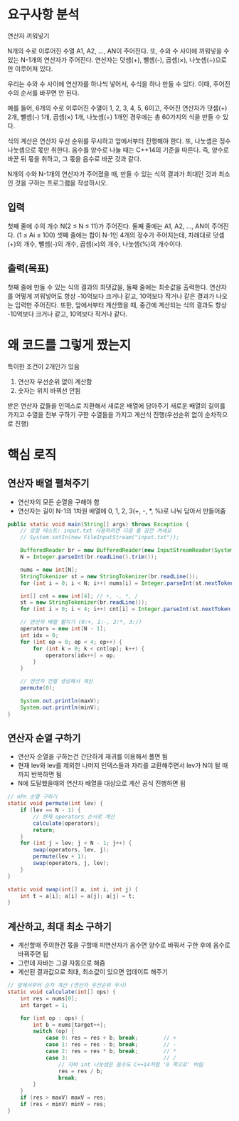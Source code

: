 # 요구사항 분석
연산자 끼워넣기

N개의 수로 이루어진 수열 A1, A2, ..., AN이 주어진다.
또, 수와 수 사이에 끼워넣을 수 있는 N-1개의 연산자가 주어진다.
연산자는 덧셈(+), 뺄셈(-), 곱셈(×), 나눗셈(÷)으로만 이루어져 있다.

우리는 수와 수 사이에 연산자를 하나씩 넣어서, 수식을 하나 만들 수 있다.
이때, 주어진 수의 순서를 바꾸면 안 된다.

예를 들어,
6개의 수로 이루어진 수열이 1, 2, 3, 4, 5, 6이고,
주어진 연산자가 덧셈(+) 2개, 뺄셈(-) 1개, 곱셈(×) 1개, 나눗셈(÷) 1개인 경우에는 총 60가지의 식을 만들 수 있다.

식의 계산은 연산자 우선 순위를 무시하고 앞에서부터 진행해야 한다.
또, 나눗셈은 정수 나눗셈으로 몫만 취한다.
음수를 양수로 나눌 때는 C++14의 기준을 따른다.
즉, 양수로 바꾼 뒤 몫을 취하고, 그 몫을 음수로 바꾼 것과 같다.

N개의 수와 N-1개의 연산자가 주어졌을 때,
만들 수 있는 식의 결과가 최대인 것과 최소인 것을 구하는 프로그램을 작성하시오.

## 입력
첫째 줄에 수의 개수 N(2 ≤ N ≤ 11)가 주어진다.
둘째 줄에는 A1, A2, ..., AN이 주어진다. (1 ≤ Ai ≤ 100)
셋째 줄에는 합이 N-1인 4개의 정수가 주어지는데,
차례대로 덧셈(+)의 개수, 뺄셈(-)의 개수, 곱셈(×)의 개수, 나눗셈(%)의 개수이다.

## 출력(목표)
첫째 줄에 만들 수 있는 식의 결과의 최댓값을, 둘째 줄에는 최솟값을 출력한다.
연산자를 어떻게 끼워넣어도 항상 -10억보다 크거나 같고, 10억보다 작거나 같은 결과가 나오는 입력만 주어진다.
또한, 앞에서부터 계산했을 때, 중간에 계산되는 식의 결과도 항상 -10억보다 크거나 같고, 10억보다 작거나 같다.

# 왜 코드를 그렇게 짰는지
특이한 조건이 2개인가 있음
1. 연산자 우선순위 없이 계산함
2. 숫자는 위치 바꿔선 안됨

받은 연산자 값들을 인덱스로 치환해서 새로운 배열에 담아주기
새로운 배열의 길이를 가지고 수열을 전부 구하기
구한 수열들을 가지고 계산식 진행(우선순위 없이 순차적으로 진행)

# 핵심 로직
## 연산자 배열 펼쳐주기
- 연산자의 모든 순열을 구해야 함
- 연산자는 길이 N-1의 1차원 배열에 0, 1, 2, 3(+, -, *, %)로 나눠 담아서 만들어줌
```java
public static void main(String[] args) throws Exception {
    // 로컬 테스트: input.txt 사용하려면 다음 줄 잠깐 켜세요
    // System.setIn(new FileInputStream("input.txt"));

    BufferedReader br = new BufferedReader(new InputStreamReader(System.in));
    N = Integer.parseInt(br.readLine().trim());

    nums = new int[N];
    StringTokenizer st = new StringTokenizer(br.readLine());
    for (int i = 0; i < N; i++) nums[i] = Integer.parseInt(st.nextToken());

    int[] cnt = new int[4]; // +, -, *, /
    st = new StringTokenizer(br.readLine());
    for (int i = 0; i < 4; i++) cnt[i] = Integer.parseInt(st.nextToken());

    // 연산자 배열 펼치기 (0:+, 1:-, 2:*, 3:/)
    operators = new int[N - 1];
    int idx = 0;
    for (int op = 0; op < 4; op++) {
        for (int k = 0; k < cnt[op]; k++) {
            operators[idx++] = op;
        }
    }

    // 연산자 전열 생성해서 계산
    permute(0);

    System.out.println(maxV);
    System.out.println(minV);
}
```
## 연산자 순열 구하기
- 연산자 순열을 구하는건 간단하게 재귀를 이용해서 풀면 됨
- 현재 lev와 lev를 제외한 나머지 인덱스들과 자리를 교환해주면서 lev가 N이 될 때 까지 반복하면 됨
- N에 도달했을때의 연산자 배열을 대상으로 계산 공식 진행하면 됨
```java
// nPn 순열 구하기
static void permute(int lev) {
    if (lev == N - 1) {
        // 현재 operators 순서로 계산
        calculate(operators);
        return;
    }
    for (int j = lev; j < N - 1; j++) {
        swap(operators, lev, j);
        permute(lev + 1);
        swap(operators, j, lev);
    }
}

static void swap(int[] a, int i, int j) {
    int t = a[i]; a[i] = a[j]; a[j] = t;
}
```
## 계산하고, 최대 최소 구하기
- 계산할때 주의한건 몫을 구할때 피연산자가 음수면 양수로 바꿔서 구한 후에 음수로 바꿔주면 됨
- 그런데 자바는 그걸 자동으로 해줌
- 계산된 결과값으로 최대, 최소값이 있으면 업데이트 해주기
```java
// 앞에서부터 순차 계산 (연산자 우선순위 무시)
static void calculate(int[] ops) {
    int res = nums[0];
    int target = 1;

    for (int op : ops) {
        int b = nums[target++];
        switch (op) {
            case 0: res = res + b; break;        // +
            case 1: res = res - b; break;        // -
            case 2: res = res * b; break;        // *
            case 3:                              // /
                // 자바 int 나눗셈은 음수도 C++14처럼 '0 쪽으로' 버림
                res = res / b;
                break;
        }
    }
    if (res > maxV) maxV = res;
    if (res < minV) minV = res;
}
```

